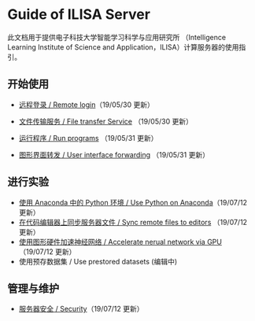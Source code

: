 # Guide of ILISA Server

此文档用于提供电子科技大学智能学习科学与应用研究所 （Intelligence Learning Institute of Science and Application，ILISA）计算服务器的使用指引。

## 开始使用

* [远程登录 / Remote login](./contents/远程登录.md)（19/05/30 更新）

* [文件传输服务 / File transfer Service](./contents/文件传输服务.md) （19/05/30 更新）

* [运行程序 / Run programs](./contents/运行程序.md) （19/05/31 更新）

* [图形界面转发 / User interface forwarding](./contents/图形界面转发.md) （19/05/31 更新）
  

## 进行实验

* [使用 Anaconda 中的 Python 环境 / Use Python on Anaconda](./contents/use_anaconda.md)（19/07/12 更新）
* [在代码编辑器上同步服务器文件 / Sync remote files to editors](./contents/sync_files.md) （19/07/12 更新）
* [使用图形硬件加速神经网络 / Accelerate nerual network via GPU](./contents/use_gpu.md)（19/07/12 更新）
* 使用预存数据集 / Use prestored datasets (编辑中)

## 管理与维护

* [服务器安全 / Security](./contents/security.md)（19/07/12 更新）

